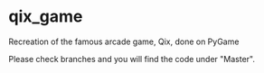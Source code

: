 # qix_game
Recreation of the famous arcade game, Qix, done on PyGame

Please check branches and you will find the code under "Master".
